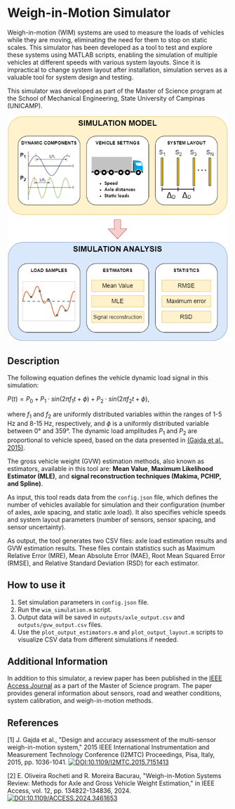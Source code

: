 # Weigh-in-Motion Simulator

Weigh-in-motion (WIM) systems are used to measure the loads of vehicles while they are moving, eliminating the need for them to stop on static scales. This simulator has been developed as a tool to test and explore these systems using MATLAB scripts, enabling the simulation of multiple vehicles at different speeds with various system layouts. Since it is impractical to change system layout after installation, simulation serves as a valuable tool for system design and testing.

This simulator was developed as part of the Master of Science program at the School of Mechanical Engineering, State University of Campinas (UNICAMP).

![Simulator diagram](sim-diagram.png "Simulator diagram")

## Description

The following equation defines the vehicle dynamic load signal in this simulation:

$P(t)=P_{0}+P_{1}\cdot sin(2\pi f_{1} t+\phi)+P_{2}\cdot sin(2\pi f_{2} t+\phi)$,

where $f_{1}$ and $f_{2}$ are uniformly distributed variables within the ranges of 1-5 Hz and 8-15 Hz, respectively, and $\phi$ is a uniformly distributed variable between 0° and 359°. The dynamic load amplitudes $P_{1}$ and $P_{2}$ are proportional to vehicle speed, based on the data presented in [(Gajda et al., 2015)](https://ieeexplore.ieee.org/document/7151413).

The gross vehicle weight (GVW) estimation methods, also known as estimators, available in this tool are: **Mean Value**, **Maximum Likelihood Estimator (MLE)**, and **signal reconstruction techniques (Makima, PCHIP, and Spline)**.

As input, this tool reads data from the `config.json` file, which defines the number of vehicles available for simulation and their configuration (number of axles, axle spacing, and static axle load). It also specifies vehicle speeds and system layout parameters (number of sensors, sensor spacing, and sensor uncertainty).

As output, the tool generates two CSV files: axle load estimation results and GVW estimation results. These files contain statistics such as Maximum Relative Error (MRE), Mean Absolute Error (MAE), Root Mean Squared Error (RMSE), and Relative Standard Deviation (RSD) for each estimator.

## How to use it

1. Set simulation parameters in `config.json` file.
2. Run the `wim_simulation.m` script.
3. Output data will be saved in `outputs/axle_output.csv` and `outputs/gvw_output.csv` files.
4. Use the `plot_output_estimators.m` and `plot_output_layout.m` scripts to visualize CSV data from different simulations if needed.

## Additional Information

In addition to this simulator, a review paper has been published in the [IEEE Access Journal](https://ieeexplore.ieee.org/document/10681086) as a part of the Master of Science program. The paper provides general information about sensors, road and weather conditions, system calibration, and weigh-in-motion methods.

## References

[1] J. Gajda et al., "Design and accuracy assessment of the multi-sensor weigh-in-motion system," 2015 IEEE International Instrumentation and Measurement Technology Conference (I2MTC) Proceedings, Pisa, Italy, 2015, pp. 1036-1041. [![DOI:10.1109/I2MTC.2015.7151413](https://zenodo.org/badge/DOI/10.1007/978-3-319-76207-4_15.svg)](https://doi.org/10.1109/I2MTC.2015.7151413)

[2] E. Oliveira Rocheti and R. Moreira Bacurau, "Weigh-in-Motion Systems Review: Methods for Axle and Gross Vehicle Weight Estimation," in IEEE Access, vol. 12, pp. 134822-134836, 2024. [![DOI:10.1109/ACCESS.2024.3461653](https://zenodo.org/badge/DOI/10.1007/978-3-319-76207-4_15.svg)](https://doi.org/10.1109/ACCESS.2024.3461653)